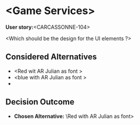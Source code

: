 # \<Game Services\>

**User story:**\<CARCASSONNE-104\>

\<Which should be the design for the UI elements ?\>

## Considered Alternatives

* \<Red wit AR Julian as font \>
* \<blue with AR Julian as font \>
*
## Decision Outcome

* **Chosen Alternative:** \Red with AR Julian as font\>

